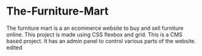# The-Furniture-Mart
The furniture mart is a an ecommerce website to buy and sell furniture online. This project is made using CSS flexbox and grid. This is a CMS based project. It has an admin panel to control various parts of the website. 
edited

